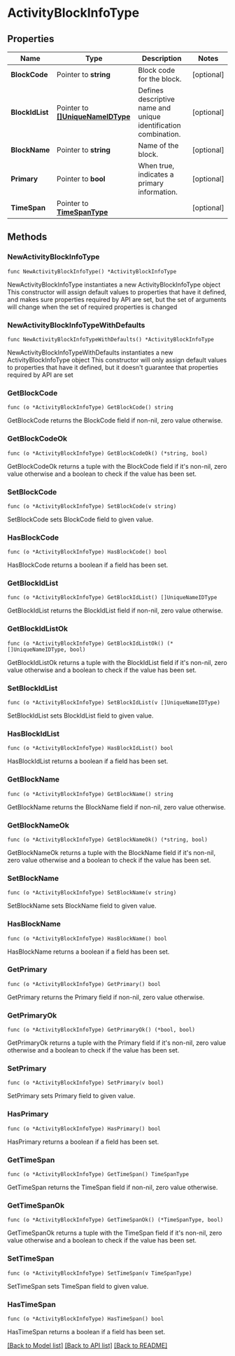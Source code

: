 # ActivityBlockInfoType

## Properties

Name | Type | Description | Notes
------------ | ------------- | ------------- | -------------
**BlockCode** | Pointer to **string** | Block code for the block. | [optional] 
**BlockIdList** | Pointer to [**[]UniqueNameIDType**](UniqueNameIDType.md) | Defines descriptive name and unique identification combination. | [optional] 
**BlockName** | Pointer to **string** | Name of the block. | [optional] 
**Primary** | Pointer to **bool** | When true, indicates a primary information. | [optional] 
**TimeSpan** | Pointer to [**TimeSpanType**](TimeSpanType.md) |  | [optional] 

## Methods

### NewActivityBlockInfoType

`func NewActivityBlockInfoType() *ActivityBlockInfoType`

NewActivityBlockInfoType instantiates a new ActivityBlockInfoType object
This constructor will assign default values to properties that have it defined,
and makes sure properties required by API are set, but the set of arguments
will change when the set of required properties is changed

### NewActivityBlockInfoTypeWithDefaults

`func NewActivityBlockInfoTypeWithDefaults() *ActivityBlockInfoType`

NewActivityBlockInfoTypeWithDefaults instantiates a new ActivityBlockInfoType object
This constructor will only assign default values to properties that have it defined,
but it doesn't guarantee that properties required by API are set

### GetBlockCode

`func (o *ActivityBlockInfoType) GetBlockCode() string`

GetBlockCode returns the BlockCode field if non-nil, zero value otherwise.

### GetBlockCodeOk

`func (o *ActivityBlockInfoType) GetBlockCodeOk() (*string, bool)`

GetBlockCodeOk returns a tuple with the BlockCode field if it's non-nil, zero value otherwise
and a boolean to check if the value has been set.

### SetBlockCode

`func (o *ActivityBlockInfoType) SetBlockCode(v string)`

SetBlockCode sets BlockCode field to given value.

### HasBlockCode

`func (o *ActivityBlockInfoType) HasBlockCode() bool`

HasBlockCode returns a boolean if a field has been set.

### GetBlockIdList

`func (o *ActivityBlockInfoType) GetBlockIdList() []UniqueNameIDType`

GetBlockIdList returns the BlockIdList field if non-nil, zero value otherwise.

### GetBlockIdListOk

`func (o *ActivityBlockInfoType) GetBlockIdListOk() (*[]UniqueNameIDType, bool)`

GetBlockIdListOk returns a tuple with the BlockIdList field if it's non-nil, zero value otherwise
and a boolean to check if the value has been set.

### SetBlockIdList

`func (o *ActivityBlockInfoType) SetBlockIdList(v []UniqueNameIDType)`

SetBlockIdList sets BlockIdList field to given value.

### HasBlockIdList

`func (o *ActivityBlockInfoType) HasBlockIdList() bool`

HasBlockIdList returns a boolean if a field has been set.

### GetBlockName

`func (o *ActivityBlockInfoType) GetBlockName() string`

GetBlockName returns the BlockName field if non-nil, zero value otherwise.

### GetBlockNameOk

`func (o *ActivityBlockInfoType) GetBlockNameOk() (*string, bool)`

GetBlockNameOk returns a tuple with the BlockName field if it's non-nil, zero value otherwise
and a boolean to check if the value has been set.

### SetBlockName

`func (o *ActivityBlockInfoType) SetBlockName(v string)`

SetBlockName sets BlockName field to given value.

### HasBlockName

`func (o *ActivityBlockInfoType) HasBlockName() bool`

HasBlockName returns a boolean if a field has been set.

### GetPrimary

`func (o *ActivityBlockInfoType) GetPrimary() bool`

GetPrimary returns the Primary field if non-nil, zero value otherwise.

### GetPrimaryOk

`func (o *ActivityBlockInfoType) GetPrimaryOk() (*bool, bool)`

GetPrimaryOk returns a tuple with the Primary field if it's non-nil, zero value otherwise
and a boolean to check if the value has been set.

### SetPrimary

`func (o *ActivityBlockInfoType) SetPrimary(v bool)`

SetPrimary sets Primary field to given value.

### HasPrimary

`func (o *ActivityBlockInfoType) HasPrimary() bool`

HasPrimary returns a boolean if a field has been set.

### GetTimeSpan

`func (o *ActivityBlockInfoType) GetTimeSpan() TimeSpanType`

GetTimeSpan returns the TimeSpan field if non-nil, zero value otherwise.

### GetTimeSpanOk

`func (o *ActivityBlockInfoType) GetTimeSpanOk() (*TimeSpanType, bool)`

GetTimeSpanOk returns a tuple with the TimeSpan field if it's non-nil, zero value otherwise
and a boolean to check if the value has been set.

### SetTimeSpan

`func (o *ActivityBlockInfoType) SetTimeSpan(v TimeSpanType)`

SetTimeSpan sets TimeSpan field to given value.

### HasTimeSpan

`func (o *ActivityBlockInfoType) HasTimeSpan() bool`

HasTimeSpan returns a boolean if a field has been set.


[[Back to Model list]](../README.md#documentation-for-models) [[Back to API list]](../README.md#documentation-for-api-endpoints) [[Back to README]](../README.md)


